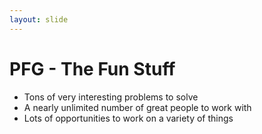 ```yaml
---
layout: slide
---
```


# PFG - The Fun Stuff

* Tons of very interesting problems to solve
* A nearly unlimited number of great people to work with
* Lots of opportunities to work on a variety of things
